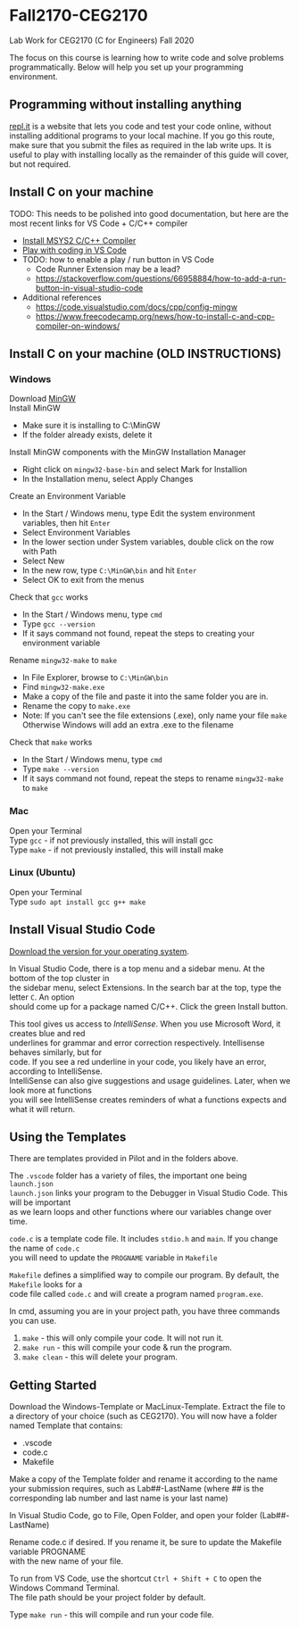 # Fall2170-CEG2170
Lab Work for CEG2170 (C for Engineers) Fall 2020

The focus on this course is learning how to write code and solve problems programmatically.  Below will help you set up your programming environment.  

## Programming without installing anything
[repl.it](repl.it) is a website that lets you code and test your code online, without installing additional programs to your local machine.  If you go this route, make sure that you submit the files as required in the lab write ups.  It is useful to play with installing locally as the remainder of this guide will cover, but not required.

## Install C on your machine

TODO: This needs to be polished into good documentation, but here are the most recent links for VS Code + C/C++ compiler

- [Install MSYS2 C/C++ Compiler](https://www.msys2.org/)
- [Play with coding in VS Code](https://code.visualstudio.com/docs/languages/cpp)
- TODO: how to enable a play / run button in VS Code
  - Code Runner Extension may be a lead?
  - https://stackoverflow.com/questions/66958884/how-to-add-a-run-button-in-visual-studio-code
- Additional references
  - https://code.visualstudio.com/docs/cpp/config-mingw
  - https://www.freecodecamp.org/news/how-to-install-c-and-cpp-compiler-on-windows/

## Install C on your machine (OLD INSTRUCTIONS)

### Windows
Download [MinGW](https://osdn.net/projects/mingw/downloads/68260/mingw-get-setup.exe/)  
Install MinGW 
* Make sure it is installing to C:\MinGW
* If the folder already exists, delete it

Install MinGW components with the MinGW Installation Manager
* Right click on `mingw32-base-bin` and select Mark for Installion
* In the Installation menu, select Apply Changes

Create an Environment Variable
* In the Start / Windows menu, type Edit the system environment variables, then hit `Enter`
* Select Environment Variables
* In the lower section under System variables, double click on the row with Path
* Select New
* In the new row, type `C:\MinGW\bin` and hit `Enter`
* Select OK to exit from the menus

Check that `gcc` works
* In the Start / Windows menu, type `cmd`
* Type `gcc --version`
* If it says command not found, repeat the steps to creating your environment variable

Rename `mingw32-make` to `make`
* In File Explorer, browse to `C:\MinGW\bin`
* Find `mingw32-make.exe`
* Make a copy of the file and paste it into the same folder you are in.
* Rename the copy to `make.exe`
* Note: If you can't see the file extensions (.exe), only name your file `make`  
  Otherwise Windows will add an extra .exe to the filename  

Check that `make` works
* In the Start / Windows menu, type `cmd`
* Type `make --version`
* If it says command not found, repeat the steps to rename `mingw32-make` to `make`

### Mac
Open your Terminal  
Type `gcc` - if not previously installed, this will install gcc  
Type `make` - if not previously installed, this will install make

### Linux (Ubuntu)
Open your Terminal  
Type `sudo apt install gcc g++ make`

## Install Visual Studio Code
[Download the version for your operating system](https://code.visualstudio.com/download).

In Visual Studio Code, there is a top menu and a sidebar menu.  At the bottom of the top cluster in  
the sidebar menu, select Extensions.  In the search bar at the top, type the letter `C`.  An option  
should come up for a package named C/C++.  Click the green Install button.

This tool gives us access to *IntelliSense*.  When you use Microsoft Word, it creates blue and red  
underlines for grammar and error correction respectively.  Intellisense behaves similarly, but for  
code.  If you see a red underline in your code, you likely have an error, according to IntelliSense.  
IntelliSense can also give suggestions and usage guidelines.  Later, when we look more at functions  
you will see IntelliSense creates reminders of what a functions expects and what it will return.

## Using the Templates
There are templates provided in Pilot and in the folders above.  

The `.vscode` folder has a variety of files, the important one being `launch.json`  
`launch.json` links your program to the Debugger in Visual Studio Code.  This will be important  
as we learn loops and other functions where our variables change over time.

`code.c` is a template code file.  It includes `stdio.h` and `main`.  If you change the name of `code.c`  
you will need to update the `PROGNAME` variable in `Makefile`

`Makefile` defines a simplified way to compile our program.  By default, the `Makefile` looks for a  
code file called `code.c` and will create a program named `program.exe`.

In cmd, assuming you are in your project path, you have three commands you can use.
1. `make` - this will only compile your code.  It will not run it.
2. `make run` - this will compile your code & run the program.
3. `make clean` - this will delete your program.

## Getting Started

Download the Windows-Template or MacLinux-Template.  Extract the file to a directory of your choice (such as CEG2170).  You will now have a folder named Template that contains:
* .vscode
* code.c
* Makefile

Make a copy of the Template folder and rename it according to the name your submission requires, such as Lab##-LastName (where ## is the corresponding lab number and last name is your last name)

In Visual Studio Code, go to File, Open Folder, and open your folder (Lab##-LastName)

Rename code.c if desired.  If you rename it, be sure to update the Makefile variable PROGNAME  
with the new name of your file.

To run from VS Code, use the shortcut `Ctrl + Shift + C` to open the Windows Command Terminal.  
The file path should be your project folder by default.

Type `make run` - this will compile and run your code file.  
